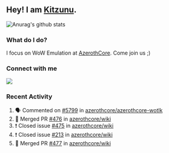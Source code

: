 ## Hey! I am [Kitzunu](https://Github.com/Kitzunu).

![Anurag's github stats](https://github-readme-stats.kitzunu.vercel.app/api?username=Kitzunu&show_icons=true)

### What do I do?

I focus on WoW Emulation at [AzerothCore](https://Github.com/AzerothCore). Come join us ;)

### Connect with me
[![](https://img.shields.io/badge/AzerothCore%20Discord-Connect%20with%20me!-green)](https://discord.com/invite/gkt4y2x)

### Recent Activity

<!--START_SECTION:activity-->
1. 🗣 Commented on [#5799](https://github.com/azerothcore/azerothcore-wotlk/issues/5799) in [azerothcore/azerothcore-wotlk](https://github.com/azerothcore/azerothcore-wotlk)
2. 🎉 Merged PR [#476](https://github.com/azerothcore/wiki/pull/476) in [azerothcore/wiki](https://github.com/azerothcore/wiki)
3. ❗️ Closed issue [#475](https://github.com/azerothcore/wiki/issues/475) in [azerothcore/wiki](https://github.com/azerothcore/wiki)
4. ❗️ Closed issue [#213](https://github.com/azerothcore/wiki/issues/213) in [azerothcore/wiki](https://github.com/azerothcore/wiki)
5. 🎉 Merged PR [#477](https://github.com/azerothcore/wiki/pull/477) in [azerothcore/wiki](https://github.com/azerothcore/wiki)
<!--END_SECTION:activity-->
